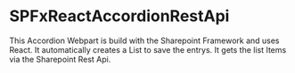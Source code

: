 # SPFxReactAccordionRestApi
This Accordion Webpart is build with the Sharepoint Framework and uses React. It automatically creates a List to save the entrys. It gets the list Items via the Sharepoint Rest Api.
